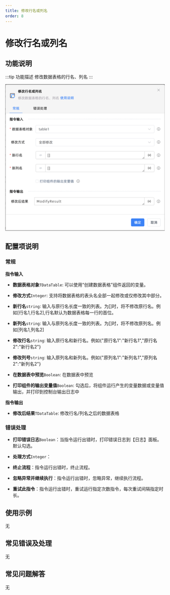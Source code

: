 ```yaml
---
title: 修改行名或列名
order: 8
---
```


# 修改行名或列名

## 功能说明

:::tip 功能描述
修改数据表格的行名、列名
:::

![修改行名或列名](../../../assets/修改行名或列名_command.png)

## 配置项说明

### 常规

**指令输入**

- **数据表格对象**`TDataTable`: 可以使用“创建数据表格”组件返回的变量。

- **修改方式**`Integer`: 支持将数据表格的表头名全部一起修改或仅修改其中部分。

- **新行名**`string`: 输入与原行名长度一致的列表。为[]时，将不修改原行名。例如[行名1,行名2],行名默认为数据表格每一行的首位。

- **新列名**`string`: 输入与原列名长度一致的列表。为[]时，将不修改原列名。例如[列名1,列名2]

- **修改行名**`string`: 输入原行名和新行名。例如{"原行名1":"新行名1","原行名2":"新行名2"}

- **修改列号**`string`: 输入原列名和新列名。例如{"原列名1":"新列名1","原列名2":"新列名2"}

- **在数据表中预览**`Boolean`: 在数据表中预览

- **打印组件的输出变量值**`Boolean`: 勾选后，将组件运行产生的变量数据或变量值输出，并打印到控制台输出日志中


**指令输出**

- **修改后结果**`TDataTable`: 修改行名/列名之后的数据表格

### 错误处理

- **打印错误日志**`Boolean`：当指令运行出错时，打印错误日志到【日志】面板。默认勾选。

- **处理方式**`Integer`：

 - **终止流程**：指令运行出错时，终止流程。

 - **忽略异常并继续执行**：指令运行出错时，忽略异常，继续执行流程。

 - **重试此指令**：指令运行出错时，重试运行指定次数指令，每次重试间隔指定时长。

## 使用示例
无

## 常见错误及处理

无

## 常见问题解答

无

